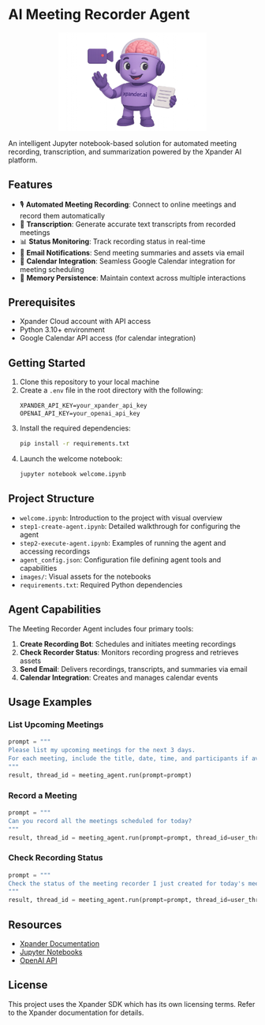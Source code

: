 # AI Meeting Recorder Agent

<p align="center">
  <img src="images/recorder.png" alt="AI Meeting Recorder" width="300">
</p>

An intelligent Jupyter notebook-based solution for automated meeting recording, transcription, and summarization powered by the Xpander AI platform.

## Features

- 🎙️ **Automated Meeting Recording**: Connect to online meetings and record them automatically
- 📝 **Transcription**: Generate accurate text transcripts from recorded meetings
- 📊 **Status Monitoring**: Track recording status in real-time
- 📩 **Email Notifications**: Send meeting summaries and assets via email
- 📅 **Calendar Integration**: Seamless Google Calendar integration for meeting scheduling
- 💾 **Memory Persistence**: Maintain context across multiple interactions

## Prerequisites

- Xpander Cloud account with API access
- Python 3.10+ environment
- Google Calendar API access (for calendar integration)

## Getting Started

1. Clone this repository to your local machine
2. Create a `.env` file in the root directory with the following:
   ```
   XPANDER_API_KEY=your_xpander_api_key
   OPENAI_API_KEY=your_openai_api_key
   ```
3. Install the required dependencies:
   ```bash
   pip install -r requirements.txt
   ```
4. Launch the welcome notebook:
   ```bash
   jupyter notebook welcome.ipynb
   ```

## Project Structure

- `welcome.ipynb`: Introduction to the project with visual overview
- `step1-create-agent.ipynb`: Detailed walkthrough for configuring the agent
- `step2-execute-agent.ipynb`: Examples of running the agent and accessing recordings
- `agent_config.json`: Configuration file defining agent tools and capabilities
- `images/`: Visual assets for the notebooks
- `requirements.txt`: Required Python dependencies

## Agent Capabilities

The Meeting Recorder Agent includes four primary tools:

1. **Create Recording Bot**: Schedules and initiates meeting recordings
2. **Check Recorder Status**: Monitors recording progress and retrieves assets
3. **Send Email**: Delivers recordings, transcripts, and summaries via email
4. **Calendar Integration**: Creates and manages calendar events

## Usage Examples

### List Upcoming Meetings

```python
prompt = """
Please list my upcoming meetings for the next 3 days.
For each meeting, include the title, date, time, and participants if available.
"""
result, thread_id = meeting_agent.run(prompt=prompt)
```

### Record a Meeting

```python
prompt = """
Can you record all the meetings scheduled for today?
"""
result, thread_id = meeting_agent.run(prompt=prompt, thread_id=user_thread_id)
```

### Check Recording Status

```python
prompt = """
Check the status of the meeting recorder I just created for today's meeting.
"""
result, thread_id = meeting_agent.run(prompt=prompt, thread_id=user_thread_id)
```

## Resources

- [Xpander Documentation](https://docs.xpander.ai)
- [Jupyter Notebooks](https://jupyter.org/)
- [OpenAI API](https://platform.openai.com/)

## License

This project uses the Xpander SDK which has its own licensing terms. Refer to the Xpander documentation for details.
